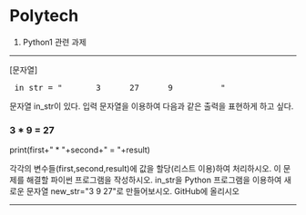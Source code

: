 # Polytech

1. Python1 관련 과제
<hr/>
[문자열] 
  <pre> in_str = "       3      27      9          "  </pre>
  
  문자열 in_str이 있다. 입력 문자열을 이용하여 다음과 같은 출력을 표현하게 하고 싶다.
  ### 3 * 9 = 27
  print(first+" * "+second+" = "+result)
  
 각각의 변수들(first,second,result)에 값을 할당(리스트 이용)하여 처리하시오.
 이 문제를 해결할 파이썬 프로그램을 작성하시오.
 in_str을 Python 프로그램을 이용하여 새로운 문자열 new_str="3 9 27"로 만들어보시오.
 GitHub에 올리시오
<hr/>
